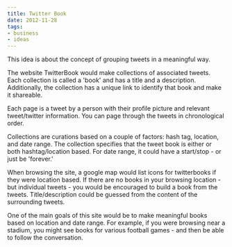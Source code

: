 ```yaml
---
title: Twitter Book
date: 2012-11-28
tags:
- business
- ideas
---
```

This idea is about the concept of grouping tweets in a meaningful way.

<!--more-->

The website TwitterBook would make collections of associated tweets.  Each collection is called a 'book' and has a title and a description.  Additionally, the collection has a unique link to identify that book and make it shareable.  

Each page is a tweet by a person with their profile picture and relevant tweet/twitter information.  You can page through the tweets in chronological order.

Collections are curations based on a couple of factors: hash tag, location, and date range.  The collection specifies that the tweet book is either or both hashtag/location based.  For date range, it could have a start/stop - or just be 'forever.'

When browsing the site, a google map would list icons for twitterbooks if they were location based.  If there are no books in your browsing location - but individual tweets - you would be encouraged to build a book from the tweets.  Title/description could be guessed from the content of the surrounding tweets.

One of the main goals of this site would be to make meaningful books based on location and date range.  For example, if you were browsing near a stadium, you might see books for various football games - and then be able to follow the conversation.
